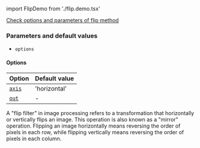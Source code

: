 import FlipDemo from './flip.demo.tsx'

[Check options and parameters of flip method](https://image-js.github.io/image-js-typescript/classes/Image.html#flip 'github.io link')

<FlipDemo />

### Parameters and default values

- `options`

#### Options

| Option                                                                                         | Default value |
| ---------------------------------------------------------------------------------------------- | ------------- |
| [`axis`](https://image-js.github.io/image-js-typescript/variables/GreyAlgorithm-1.html)        | 'horizontal'  |
| [`out`](https://image-js.github.io/image-js-typescript/interfaces/GreyOptions.html#mergeAlpha) | -             |

A "flip filter" in image processing refers to a transformation that horizontally or vertically flips an image. This operation is also known as a "mirror" operation. Flipping an image horizontally means reversing the order of pixels in each row, while flipping vertically means reversing the order of pixels in each column.
